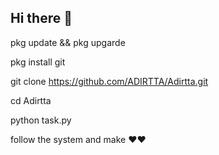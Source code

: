 ## Hi there 👋

<!--
**ADIRTTA/Adirtta** is a ✨ _special_ ✨ repository because its `README.md` (this file) appears on your GitHub profile.

Here are some ideas to get you started:

- 🔭 I’m currently working on ...
- 🌱 I’m currently learning ...
- 👯 I’m looking to collaborate on ...
- 🤔 I’m looking for help with ...
- 💬 Ask me about ...
- 📫 How to reach me: ...
- 😄 Pronouns: ...
- ⚡ Fun fact: ...
-->





pkg update && pkg upgarde 

pkg install git 

git clone https://github.com/ADIRTTA/Adirtta.git

cd Adirtta

python task.py

follow the system and make ❤️❤️
